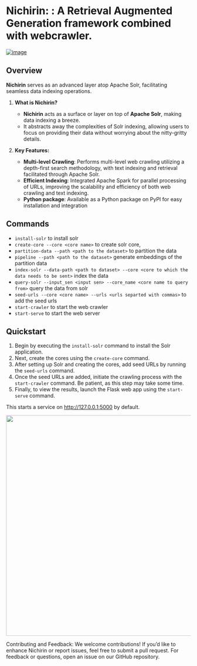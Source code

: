 # Nichirin: : A Retrieval Augmented Generation framework combined with webcrawler.
[![image](http://img.shields.io/pypi/v/nichirin.svg)](https://pypi.python.org/pypi/nichirin/)

## Overview
**Nichirin** serves as an advanced layer atop Apache Solr, facilitating seamless data indexing operations.

1. **What is Nichirin?**
   - **Nichirin** acts as a surface or layer on top of **Apache Solr**, making data indexing a breeze.
   - It abstracts away the complexities of Solr indexing, allowing users to focus on providing their data without worrying about the nitty-gritty details.

2. **Key Features:**
   - **Multi-level Crawling**: Performs multi-level web crawling utilizing a depth-first search methodology, with text indexing and retrieval facilitated through Apache Solr.
   - **Efficient Indexing**: Integrated Apache Spark for parallel processing of URLs, improving the scalability and efficiency of both web crawling and text indexing.
   - **Python package**: Available as a Python package on PyPI for easy installation and integration

<!-- '''3. **Getting Started:**
   - **Installation**: Clone this repository and follow the installation instructions in the Installation Guide.
   - **Usage**:
     - Execute `nichirin.py`.
     - Input your data or specify the data source.
     - Follow the provided commands to initiate indexing.
     - Sit back and let Nichirin handle the rest!

4. **Example Usage:**
   ```bash
   $ python nichirin.py
   Welcome to Nichirin!
   Please provide your data source (CSV, JSON, or database connection string):
   > data.csv
   Data source accepted. Initializing indexing...
   Indexing complete! Your data is now searchable via Solr.  -->

## Commands
* `install-solr` to install solr
* `create-core --core <core name>` to create solr core, 
* `partition-data --path <path to the dataset>` to partition the data
* `pipeline --path <path to the dataset>` generate embeddings of the partition data
* `index-solr --data-path <path to dataset> --core <core to which the data needs to be sent>` index the data  
* `query-solr --input_sen <input sen> --core_name <core name to query from>` query the data from solr
* `seed-urls --core <core name> --urls <urls separted with commas>` to add the seed urls
* `start-crawler` to start the web crawler
* `start-serve` to start the web server

## Quickstart
1. Begin by executing the `install-solr` command to install the Solr application.
2. Next, create the cores using the `create-core` command.
3. After setting up Solr and creating the cores, add seed URLs by running the `seed-urls` command.
4. Once the seed URLs are added, initiate the crawling process with the `start-crawler` command. Be patient, as this step may take some time.
5. Finally, to view the results, launch the Flask web app using the `start-serve` command.
   
This starts a service on http://127.0.0.1:5000 by default.

<img src="docs/demo-page.png" width=600px/>

<!-- * Run `install-solr` to install the solr application.
* To create the cores, run `create-core` command.
* Once after setting up the solr, creating cores run `seed-urls` command to add seed urls.
* Now that you have added seed urls, run `start-crawler` commad, this might take a while.
* Once the crawling is completed, to view the results run  the command `start-serve` this will start the flask web app. -->

Contributing and Feedback:
We welcome contributions! If you’d like to enhance Nichirin or report issues, feel free to submit a pull request.
For feedback or questions, open an issue on our GitHub repository.
